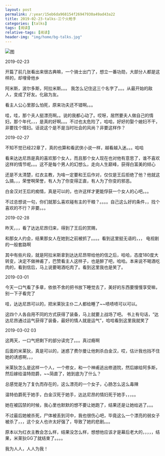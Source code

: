 ```yaml
---
layout: post
permalink: /:year/15eb6da968154f26947930a49ad43a22
title: 2019-02-23-talks-三个火枪手
categories: [talks]
tags: [阅读]
relative-tags: [阅读]
header-img: "img/home/bg-talks.jpg"
---
```


![图](http://image.linxingyang.net/image/T-talks/image/2019/books/sghqs.jpg)



2019-02-23

开篇了前几张看出来很古典嘛，一个骑士出门了，想立一番功勋，大部分人都是这样的，却埋骨他乡

阿米斯，波尔多斯，阿拉米斯。。。 我怎么记住这三个名字了。。。从最开始的敌人，变成了好友。化敌为友。

看主人公心里那么怕死，原来功夫还不错啊。。。

哇，哇，那个夫人挺漂亮啊。。说的我都心动了。哎呀，居然要夫人做自己的情妇，那个年代，，，是真的好啊。。。不过也太危险了，哈哈，好好的娶个媳妇不干，非要找个情妇。话说这个是不是当时社会的风尚？非要这样作？

2019-02-27

不知不觉已经22章了，真的也算和看武侠小说一样，越看越入迷。。。哈哈

看来达达尼昂是真的喜欢那个女人，而且那个女人现在也对他有意思了，谁不喜欢这样的情节呢。。。这不是每个男人的幻想么，走向人生巅峰，获得白富美的倾心

还是不太清楚，红衣主教，为啥一定要和王后作对，仅仅是王后拒绝了他？他就这么搞，，，荣誉啊荣誉，有人为了你变得正直，有人为了你变的邪恶。

白金汉对王后的痴情，真是可以的，也许这样才更能俘获一个女人的心吧。。。

不过总想说一句，你们就那么喜欢碰有主的干粮？。。。。自己这么好的条件，，找个喜欢的不行？非要。。。

2019-02-28

昨天，，，看了达达尼昂归来，得到了王后的赏赐，

和那女人约会，结果那女人在她到之前被抓了。。。。看到这里挺无语的，，，  电视剧的一般套路啊

其中有些片段，就是阿拉米斯拿到达达尼昂带给他的信之后，哈哈，态度180度大转变，决定不做神甫了，巴赞看主人这样子，也是醉了吧，哈哈。本来说不喝酒吃肉的，看到信后，马上说要喝酒吃肉了。看到这里我也是笑了。

2019-03-01

今天一口气看了多章，依依不舍的把书放下睡觉去了，美好的东西要慢慢享受嘛，别一下子看完了

哇，达达尼昂可以的，把米莱狄主仆二人都给睡了~~啧啧啧可以可以。

这四个人各自用不同的方式获得了装备，马上就要上战场了吧。
书上有句话，“达达尼昂通过运气获得了装备，最好的情人就是运气”，哈哈看到这里我就笑了

2019-03-02 03

这两天，一口气把剩下的部分读完了。。。真过瘾啊

后面的米莱狄，真是可以的，迷惑了费尔曼让他刺杀白金汉，哎，估计我也挡不住她的诱惑啊，，，

米莱狄怎么是这样一个人，一个修女，和一个神甫逃出修道院，然后嫁给阿多斯，然后嫁给温特勋爵，~~简直了，她到底为了什么？

总感觉是为了复仇而存在的，这么漂亮的一个女子，心肠怎么这么毒辣

温特伯爵死于她手，白金汉死于她手，达达尼昂的情妇死于她手，，，。。

她在被囚禁的时候，我心里也默默的想不要让她跑了，结果还是让她给逃了。。。

不过最后她被杀死，尸体被丢到河中，我也很伤心吧，毕竟这么一个漂亮的弱女子被杀了，，，这个女人也许太好强了，导致了她的悲剧。。。

原本以为红衣主教会怎么样，结果没怎么样，想想他应该才是幕后老大的，，，，，结果，米莱狄GG了就结束了。。。。

我为人人，人人为我！
